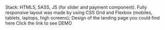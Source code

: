 Stack: HTML5, SASS, JS (for slider and payment component).
Fully responsive layout was made by using CSS Grid and Flexbox (mobiles, tablets, laptops, high screens);
Design of the landing page you could find here
Click the link to see DEMO
